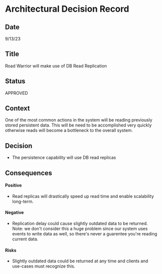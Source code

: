 # Architectural Decision Record
## Date
9/13/23 

## Title
Road Warrior will make use of DB Read Replication

## Status

APPROVED

## Context

One of the most common actions in the system will be reading previously stored persistent data. This will be need to be accomplished very quickly otherwise reads will become a bottleneck to the overall system.


## Decision

* The persistence capability will use DB read replicas


## Consequences

#### Positive
* Read replicas will drastically speed up read time and enable scalability long-term.

#### Negative
* Replication delay could cause slightly outdated data to be returned. Note: we don't consider this a huge problem since our system uses events to write data as well, so there's never a guarentee you're reading current data.


#### Risks
* Slightly outdated data could be returned at any time and clients and use-cases must recognize this.
